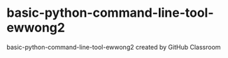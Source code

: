 # basic-python-command-line-tool-ewwong2
basic-python-command-line-tool-ewwong2 created by GitHub Classroom
